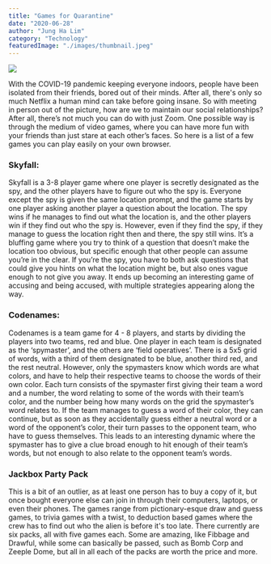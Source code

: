 ```yaml
---
title: "Games for Quarantine"
date: "2020-06-28"
author: "Jung Ha Lim"
category: "Technology"
featuredImage: "./images/thumbnail.jpeg"
---
```


![](/images/thumbnail.jpeg)

With the COVID-19 pandemic keeping everyone indoors, people have been isolated from their friends, bored out of their minds. After all, there's only so much Netflix a human mind can take before going insane. So with meeting in person out of the picture, how are we to maintain our social relationships? After all, there’s not much you can do with just Zoom. One possible way is through the medium of video games, where you can have more fun with your friends than just stare at each other’s faces. So here is a list of a few games you can play easily on your own browser.

### Skyfall:

Skyfall is a 3-8 player game where one player is secretly designated as the spy, and the other players have to figure out who the spy is. Everyone except the spy is given the same location prompt, and the game starts by one player asking another player a question about the location. The spy wins if he manages to find out what the location is, and the other players win if they find out who the spy is. However, even if they find the spy, if they manage to guess the location right then and there, the spy still wins. It’s a bluffing game where you try to think of a question that doesn’t make the location too obvious, but specific enough that other people can assume you’re in the clear. If you’re the spy, you have to both ask questions that could give you hints on what the location might be, but also ones vague enough to not give you away. It ends up becoming an interesting game of accusing and being accused, with multiple strategies appearing along the way. 

### Codenames:

Codenames is a team game for 4 - 8 players, and starts by dividing the players into two teams, red and blue. One player in each team is designated as the ‘spymaster’, and the others are ‘field operatives’. There is a 5x5 grid of words, with a third of them designated to be blue, another third red, and the rest neutral. However, only the spymasters know which words are what colors, and have to help their respective teams to choose the words of their own color. Each turn consists of the spymaster first giving their team a word and a number, the word relating to some of the words with their team’s color, and the number being how many words on the grid the spymaster’s word relates to. If the team manages to guess a word of their color, they can continue, but as soon as they accidentally guess either a neutral word or a word of the opponent’s color, their turn passes to the opponent team, who have to guess themselves. This leads to an interesting dynamic where the spymaster has to give a clue broad enough to hit enough of their team’s words, but not enough to also relate to the opponent team’s words. 

### Jackbox Party Pack

This is a bit of an outlier, as at least one person has to buy a copy of it, but once bought everyone else can join in through their computers, laptops, or even their phones. The games range from pictionary-esque draw and guess games, to trivia games with a twist, to deduction based games where the crew has to find out who the alien is before it's too late. There currently are six packs, all with five games each. Some are amazing, like Fibbage and Drawful, while some can basically be passed, such as Bomb Corp and Zeeple Dome, but all in all each of the packs are worth the price and more.
